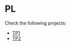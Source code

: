 # PL

Check the following projects:

- [TP1](https://github.com/paulolima18/SchoolProjects/tree/master/3/PL/TP1)
- [TP2](https://github.com/paulolima18/SchoolProjects/tree/master/3/PL/TP2)
